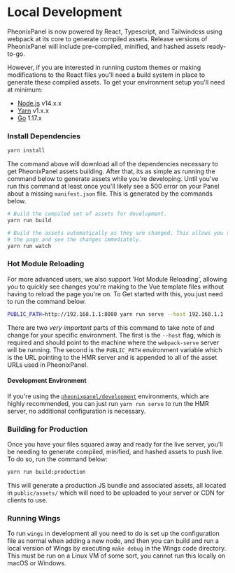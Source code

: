 # Local Development
PheonixPanel is now powered by React, Typescript, and Tailwindcss using webpack at its core to generate compiled assets.
Release versions of PheonixPanel will include pre-compiled, minified, and hashed assets ready-to-go.

However, if you are interested in running custom themes or making modifications to the React files you'll need a build
system in place to generate these compiled assets. To get your environment setup you'll need at minimum:

* [Node.js](https://nodejs.org/en/) v14.x.x
* [Yarn](https://classic.yarnpkg.com/lang/en/) v1.x.x
* [Go](https://golang.org/) 1.17.x

### Install Dependencies
```bash
yarn install
```

The command above will download all of the dependencies necessary to get PheonixPanel assets building. After that, its as
simple as running the command below to generate assets while you're developing. Until you've run this command at least
once you'll likely see a 500 error on your Panel about a missing `manifest.json` file. This is generated by the commands
below.

```bash
# Build the compiled set of assets for development.
yarn run build

# Build the assets automatically as they are changed. This allows you to refresh
# the page and see the changes immediately.
yarn run watch
```

### Hot Module Reloading
For more advanced users, we also support 'Hot Module Reloading', allowing you to quickly see changes you're making
to the Vue template files without having to reload the page you're on. To Get started with this, you just need
to run the command below.

```bash
PUBLIC_PATH=http://192.168.1.1:8080 yarn run serve --host 192.168.1.1
```

There are two _very important_ parts of this command to take note of and change for your specific environment. The first
is the `--host` flag, which is required and should point to the machine where the `webpack-serve` server will be running.
The second is the `PUBLIC_PATH` environment variable which is the URL pointing to the HMR server and is appended to all of
the asset URLs used in PheonixPanel.

#### Development Environment
If you're using the [`pheonixpanel/development`](https://github.com/pheonixpanel/development) environments, which are
highly recommended, you can just run `yarn run serve` to run the HMR server, no additional configuration is necessary.

### Building for Production
Once you have your files squared away and ready for the live server, you'll be needing to generate compiled, minified,
and hashed assets to push live. To do so, run the command below:

```bash
yarn run build:production
```

This will generate a production JS bundle and associated assets, all located in `public/assets/` which will need to
be uploaded to your server or CDN for clients to use.

### Running Wings
To run `wings` in development all you need to do is set up the configuration file as normal when adding a new node, and
then you can build and run a local version of Wings by executing `make debug` in the Wings code directory. This must
be run on a Linux VM of some sort, you cannot run this locally on macOS or Windows.
